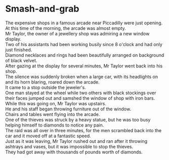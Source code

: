 # Smash-and-grab

The expensive shops in a famous arcade near Piccadilly were just opening.  
At this time of the morning, the arcade was almost empty.  
Mr Taylor, the owner of a jewellery shop was admiring a new window display.  
Two of his assistants had been working busily since 8 o'clock and had only just finished.  
Diamond necklaces and rings had been beautifully arranged on background of black velvet.  
After gazing at the display for several minutes, Mr Taylor went back into his shop.  
The silence was suddenly broken when a large car, with its headlights on and its horn blaring, roared down the arcade.  
It came to a stop outside the jeweler's.  
One man stayed at the wheel while two others with black stockings over their faces jumped out and samshed the window of shop with iron bars.  
While this was going on, Mr Taylor was upstairs.  
He and his staff began throwing furniture out of the window.  
Chairs and tables went flying into the arcade.  
One of the thieves was struck by a heavy statue, but he was too busy helping himself to diamonds to notice any pain.  
The raid was all over in three minutes, for the men scrambled back into the car and it moved off at a fantastic speed.  
Just as it was leaving, Mr Taylor rushed out and ran after it throwing ashtrays and vases, but it was impossible to stop the thieves.  
They had got away with thousands of pounds worth of diamonds.  

